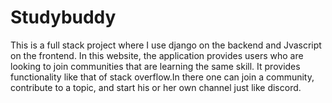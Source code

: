 # Studybuddy
This is a full stack project where I use django on the backend and Jvascript on the frontend. 
In this website, the application provides users who are looking to join communities that are learning the same skill. It provides functionality like that of stack overflow.In there one can join a community, contribute to a topic, and start his or her own channel just like discord. 

